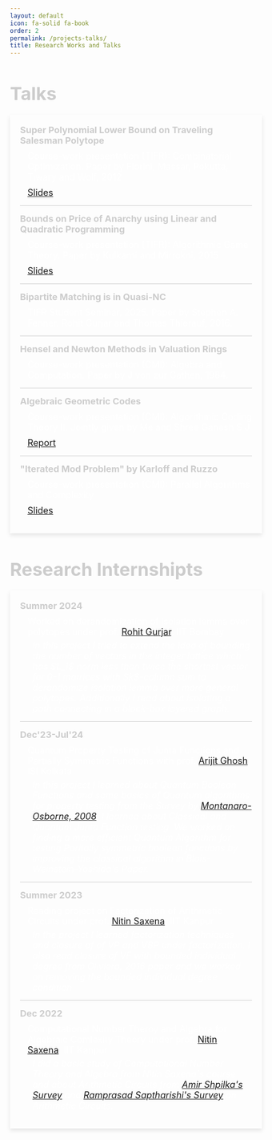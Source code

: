 ```yaml
---
layout: default
icon: fa-solid fa-book
order: 2
permalink: /projects-talks/
title: Research Works and Talks
---
```


<style>
.internship-container, .talks-container {
    max-width: 800px;
    margin: 20px auto;
    box-shadow: 0 4px 8px rgba(0, 0, 0, 0.1);
    padding: 20px;
}

.internship-header, .talks-header {
    font-size: 36px;
    font-weight: bold;
    color: #ccc;
    margin-bottom: 10px;
}

.internship-item, .talk-item {
    margin-bottom: 15px;
    display: flex;
    flex-direction: column;
    align-items: flex-start;
}

.internship-time, .talk-title {
    font-size: 18px;
    color: #ccc;
    font-weight: bold;
}

.internship-description, .talk-description {
    font-size: 18px;
    color: #fff;
    margin-top: 10px;
    margin-left: 15px;
}

.internship-abstract {
    font-size: 18px;
    color: #fff;
    margin-top: 6px;
    margin-left: 25px;
    font-style: italic;
}

.internship-item:not(:last-child), .talk-item:not(:last-child) {
    border-bottom: 1px solid #ccc;
    padding-bottom: 15px;
}

.talk-slides {
    margin-top: 10px;
    margin-left: 15px;
    font-size: 18px;
    color: #ccc;
}
</style>
<h2 class="internship-header">Talks</h2>
 <div class="talks-container">
        <div class="talk-item">
            <div class="talk-title">Super Polynomial Lower Bound on Traveling Salesman Polytope</div>
            <div class="talk-description">Course-work presentation (TIFR):  Combinatorial Optimization. Paper by Fiorini, Massar, Pokutta, Tiwary and Wolf, 2012</div>
            <div class="talk-slides"><a href="https://sohamch08.github.io/assets/copt-presentation.pdf">Slides</a></div>
        </div>    
        <div class="talk-item">
            <div class="talk-title">Bounds on Price of Anarchy using Linear and Quadratic Programming</div>
            <div class="talk-description">Course-work presentation (TIFR): Algorithmic Game Theory. Paper by Kulkarni and Mirrokni, 2015</div>
            <div class="talk-slides"><a href="https://sohamch08.github.io/assets/agt-presentation.pdf">Slides</a></div>
        </div> 
        <div class="talk-item">
            <div class="talk-title">Bipartite Matching is in Quasi-NC</div>
            <div class="talk-description">TIFR Student Seminar, 2025. Paper by Stephen A. Fenner, Rohit Gurjar and Thomas Thierauf, 2016.</div>
        </div>   
        <div class="talk-item">
            <div class="talk-title">Hensel and Newton Methods in Valuation Rings</div>
            <div class="talk-description">Course-work presentation (CMI): Algebra and Computation. Paper by J von zur Gathen, 1984.</div>
        </div>
        <div class="talk-item">
            <div class="talk-title">Algebraic Geometric Codes</div>
            <div class="talk-description">Course-work presentation (CMI): Algorithmic Coding Theory II.  Jointly given by Me and  Shree Ganesh S J</div>
            <div class="talk-slides"><a href="https://sohamch08.github.io/assets/act-report.pdf">Report</a></div>
        </div>
        <div class="talk-item">
            <div class="talk-title">"Iterated Mod Problem" by Karloff and Ruzzo</div>
            <div class="talk-description">Course-work presentation (CMI): Parallel Algorithms and Complexity</div>
            <div class="talk-slides"><a href="https://sohamch08.github.io/assets/parallel-presentation-iterated-mod.pdf">Slides</a></div>
        </div>
        <!-- Add more talk items as needed -->
    </div>
<h2 class="internship-header">Research Internshipts</h2>
<div class="internship-container">
    <div class="internship-item">
        <div class="internship-time">Summer 2024</div>
        <div class="internship-description">Worked on derandomization of isolation lemma over polytopes under prof. <a href="https://www.cse.iitb.ac.in/~rgurjar/">Rohit Gurjar</a>, IIT Bombay</div>
        <div class="internship-abstract">In this project I tried to extend the idea of bounding the number of vectors in the integer lattice which has $L_1$ norm less than twice the shortest vector for 0-1 matrices with $k$-column sum to derandomize isolation lemma over more general polytopes. Additionally I  read about isolating a path connecting in a black-box layered graph.</div>
    </div>
    <div class="internship-item">
        <div class="internship-time">Dec'23-Jul'24</div>
        <div class="internship-description">Quantum Property Testing of Junta Functions and Partially Symmetric Functions with prof. <a href="https://sites.google.com/site/homepagearijitghosh/">Arijit Ghosh</a>, ISI Kolkata</div>
        <div class="internship-abstract">In this project I learned about Quantum Boolean Functions and some basics of Quantum algorithms for property testing from the Survey by <a href="https://arxiv.org/abs/0810.2435">Montanaro-Osborne, 2008</a>. I learned about Classical and Quantum Junta Function testing. We worked on finding a more efficient Quantum Algorithm for testing Paritally symmetric boolean functions by improving the classical  algorithm in Blais-Weinstein-Yoshida's Paper.</div>
    </div>
    <div class="internship-item">
        <div class="internship-time">Summer 2023</div>
        <div class="internship-description">Reading project on Factorization of Arithmetic Circuits under prof. <a href="https://www.cse.iitk.ac.in/users/nitin/">Nitin Saxena</a>, IIT Kanpur</div>
        <div class="internship-abstract">In the project I learned factorization techniques and closure of of VP and VBP under factorization. I also read closure of VF with bounded individual degree from Oliviera, 2016 paper and we worked on removing the bounded individual degree condition</div>
    </div>
    <div class="internship-item">
        <div class="internship-time">Dec 2022</div>
        <div class="internship-description">Computational Number Theroy and Algebra for Algebraic Comlexity Theory under prof. <a href="https://www.cse.iitk.ac.in/users/nitin/">Nitin Saxena</a>, IIT Kanpur</div>
        <div class="internship-abstract">I did a basic study of  Computational Number Theory and Algebra from Nitin Saxena's course and about Arithmetic Circuits from  <a href="https://www.nowpublishers.com/article/Details/TCS-039">Amir Shpilka's Survey</a> and 
	<a href="https://github.com/dasarpmar/lowerbounds-survey">Ramprasad Saptharishi's Survey</a> on Arithmetic Circuits.</div>
    </div>
</div>
